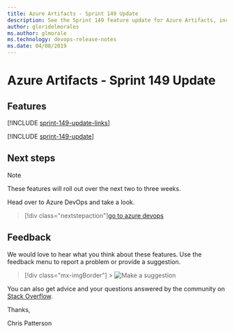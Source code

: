 ```yaml
---
title: Azure Artifacts - Sprint 149 Update
description: See the Sprint 149 feature update for Azure Artifacts, including next steps.
author: gloridelmorales
ms.author: glmorale
ms.technology: devops-release-notes
ms.date: 04/08/2019
---
```


# Azure Artifacts - Sprint 149 Update

## Features

[!INCLUDE [sprint-149-update-links](../includes/artifacts/sprint-149-update-links.md)]

[!INCLUDE [sprint-149-update](../includes/artifacts/sprint-149-update.md)]

## Next steps

> [!NOTE]
> These features will roll out over the next two to three weeks.

Head over to Azure DevOps and take a look.

> [!div class="nextstepaction"][go to azure devops](https://go.microsoft.com/fwlink/?LinkId=307137&campaign=o~msft~docs~product-vsts~release-notes)

## Feedback

We would love to hear what you think about these features. Use the feedback menu to report a problem or provide a suggestion.

> [!div class="mx-imgBorder"] > ![Make a suggestion](../../media/help-make-a-suggestion.png)

You can also get advice and your questions answered by the community on [Stack Overflow](https://stackoverflow.com/questions/tagged/azure-devops).

Thanks,

Chris Patterson
